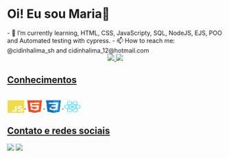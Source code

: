<h1> Oi! Eu sou Maria👋</h1>
- 🌱 I’m currently learning, HTML, CSS, JavaScripty, SQL, NodeJS, EJS, POO and Automated testing with cypress.
- 📫 How to reach me: @cidinhalima_sh and cidinhalima_12@hotmail.com




<div align="center">
  <a href="https://github.com/MariaAires-TI">
  <img height="180em" src="https://github-readme-stats.vercel.app/api?username=MariaAires-TI&show_icons=true&theme=dark&include_all_commits=true&count_private=true"/>
  <img height="180em" src="https://github-readme-stats.vercel.app/api/top-langs/?username=MariaAires-TI&layout=compact&langs_count=7&theme=dark"/>
</div>

  <h2>Conhecimentos</h2>
  
<div style="display: inline_block"><br>
  <img align="center" alt="MariaAires-TI-Js" height="30" width="40" src="https://raw.githubusercontent.com/devicons/devicon/master/icons/javascript/javascript-plain.svg">
  <img align="center" alt="MariaAires-TI-HTML" height="30" width="40" src="https://raw.githubusercontent.com/devicons/devicon/master/icons/html5/html5-original.svg">
  <img align="center" alt="MariaAires-TI-CSS" height="30" width="40" src="https://raw.githubusercontent.com/devicons/devicon/master/icons/css3/css3-original.svg">
  <img align="center" alt="MariaAires-TI-React" height="30" width="40" src="https://raw.githubusercontent.com/devicons/devicon/master/icons/react/react-original.svg">  
</div>

  <h2>Contato e redes sociais</h2>
<div> 
  <a href = "mailto:cidinhalima_12@hotmail.com"><img src="https://img.shields.io/badge/-Gmail-%23333?style=for-the-badge&logo=gmail&logoColor=white" target="_blank"></a>
  <a href="https://www.linkedin.com/in/maria-aparecida-aires-de-lima-saraiva-084147150/" target="_blank"><img src="https://img.shields.io/badge/-LinkedIn-%230077B5?style=for-the-badge&logo=linkedin&logoColor=white" target="_blank"></a> 
 </div>




